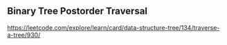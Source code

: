 ## Binary Tree Postorder Traversal
https://leetcode.com/explore/learn/card/data-structure-tree/134/traverse-a-tree/930/
